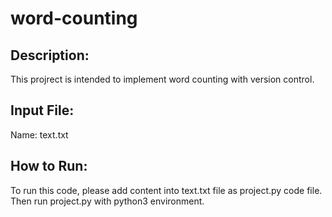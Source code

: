 # word-counting
## Description: 
This projrect is intended to implement word counting with version control.

## Input File: 
Name: text.txt

## How to Run:
To run this code, please add content into text.txt file as project.py code file. 
Then run project.py with python3 environment.